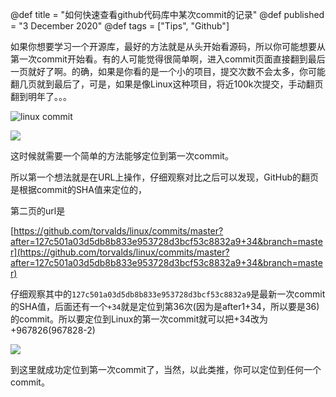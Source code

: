 @def title = "如何快速查看github代码库中某次commit的记录"
@def published = "3 December 2020"
@def tags = ["Tips", "Github"]

如果你想要学习一个开源库，最好的方法就是从头开始看源码，所以你可能想要从第一次commit开始看。有的人可能觉得很简单啊，进入commit页面直接翻到最后一页就好了啊。的确，如果是你看的是一个小的项目，提交次数不会太多，你可能翻几页就到最后了，可是，如果是像Linux这种项目，将近100k次提交，手动翻页翻到明年了。。。

![linux commit](https://cdn.jsdelivr.net/gh/baddate/imagedb/blob/master/linux-commits-count.png)



![](https://cdn.jsdelivr.net/gh/baddate/imagedb/blob/master/linux-commit.png)

这时候就需要一个简单的方法能够定位到第一次commit。

所以第一个想法就是在URL上操作，仔细观察对比之后可以发现，GitHub的翻页是根据commit的SHA值来定位的，

第二页的url是

[https://github.com/torvalds/linux/commits/master?after=127c501a03d5db8b833e953728d3bcf53c8832a9+34&branch=master](https://github.com/torvalds/linux/commits/master?after=127c501a03d5db8b833e953728d3bcf53c8832a9+34&branch=master)

仔细观察其中的`127c501a03d5db8b833e953728d3bcf53c8832a9`是最新一次commit的SHA值，后面还有一个`+34`就是定位到第36次(因为是after1+34，所以要是36)的commit。所以要定位到Linux的第一次commit就可以把+34改为+967826(967828-2)

![](https://cdn.jsdelivr.net/gh/baddate/imagedb/blob/master/linux-commit-first.png)

到这里就成功定位到第一次commit了，当然，以此类推，你可以定位到任何一个commit。